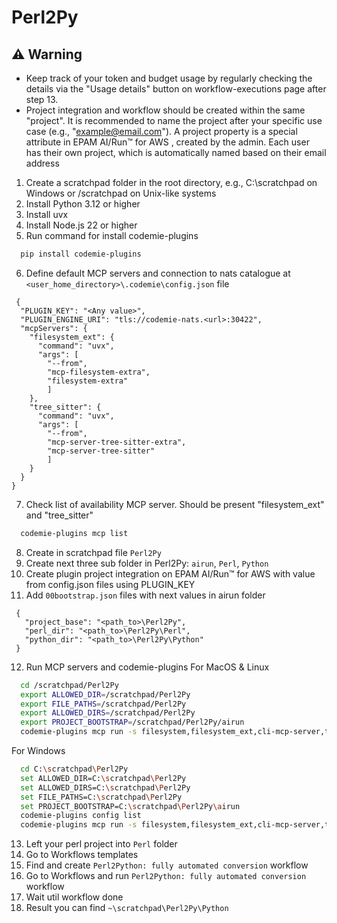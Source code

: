 # Perl2Py


## ⚠️ Warning

- Keep track of your token and budget usage by regularly checking the details via the "Usage details" button on workflow-executions page after step 13.
- Project integration and workflow should be created within the same "project". It is recommended to name the project after your specific use case (e.g., "example@email.com").
  A project property is a special attribute in EPAM AI/Run™ for AWS , created by the admin. Each user has their own project, which is automatically named based on their email address


1. Create a scratchpad folder in the root directory, e.g., C:\scratchpad on Windows or /scratchpad on Unix-like systems
2. Install Python 3.12 or higher
4. Install uvx
4. Install Node.js 22 or higher
5. Run command for install codemie-plugins
```bash
  pip install codemie-plugins
```

6. Define default MCP servers and connection to nats catalogue at ```<user_home_directory>\.codemie\config.json``` file
```
 {
  "PLUGIN_KEY": "<Any value>",
  "PLUGIN_ENGINE_URI": "tls://codemie-nats.<url>:30422",
  "mcpServers": {
    "filesystem_ext": {
      "command": "uvx",
      "args": [
        "--from",
        "mcp-filesystem-extra",
        "filesystem-extra"
        ]
    },
    "tree_sitter": {
      "command": "uvx",
      "args": [
        "--from",
        "mcp-server-tree-sitter-extra",
        "mcp-server-tree-sitter"
        ]
    }
  }
}

   ```
7. Check list of availability MCP server. Should be present "filesystem_ext" and "tree_sitter"
```bash
  codemie-plugins mcp list
```
8. Create in scratchpad file ```Perl2Py```
9. Create next three sub folder in Perl2Py: ```airun```, ```Perl```, ```Python```
10. Create plugin project integration on EPAM AI/Run™ for AWS  with value from config.json files using PLUGIN_KEY
11. Add ```00bootstrap.json``` files with next values in airun folder 
```
 {
   "project_base": "<path_to>\Perl2Py",
   "perl_dir": "<path_to>\Perl2Py\Perl",  
   "python_dir": "<path_to>\Perl2Py\Python"
 }
```
12. Run MCP servers and codemie-plugins
    For MacOS & Linux
```bash
  cd /scratchpad/Perl2Py
  export ALLOWED_DIR=/scratchpad/Perl2Py
  export FILE_PATHS=/scratchpad/Perl2Py
  export ALLOWED_DIRS=/scratchpad/Perl2Py
  export PROJECT_BOOTSTRAP=/scratchpad/Perl2Py/airun
  codemie-plugins mcp run -s filesystem,filesystem_ext,cli-mcp-server,tree_sitter -e cli-mcp-server=ALLOWED_DIR -e filesystem_ext=ALLOWED_DIR,PROJECT_BOOTSTRAP
```
For Windows
```bash
  cd C:\scratchpad\Perl2Py
  set ALLOWED_DIR=C:\scratchpad\Perl2Py
  set ALLOWED_DIRS=C:\scratchpad\Perl2Py
  set FILE_PATHS=C:\scratchpad\Perl2Py
  set PROJECT_BOOTSTRAP=C:\scratchpad\Perl2Py\airun
  codemie-plugins config list
  codemie-plugins mcp run -s filesystem,filesystem_ext,cli-mcp-server,tree_sitter -e cli-mcp-server=ALLOWED_DIR -e filesystem_ext=ALLOWED_DIR,PROJECT_BOOTSTRAP
```
13. Left your perl project into ```Perl``` folder
14. Go to Workflows templates
15. Find and create ```Perl2Python: fully automated conversion``` workflow
16. Go to Workflows and run ```Perl2Python: fully automated conversion``` workflow
17. Wait util workflow done
18. Result you can find ```~\scratchpad\Perl2Py\Python```
